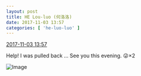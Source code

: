 ```yaml
---
layout: post
title: HE Lou-luo (何洛洛)
date: 2017-11-03 13:57
categories: [ 'he-luo-luo' ]
---
```


<div class="weibo-info">
  <a href="http://weibo.com/6117570574/FtmZ5wK7I">2017-11-03 13:57</a>
</div>

Help! I was pulled back … See you this evening. :stuck_out_tongue_winking_eye:×2

<!-- more -->

![Image](https://wx2.sinaimg.cn/mw690/006G0Hz8gy1fl4uu0acmdj31491zkkjm.jpg)
